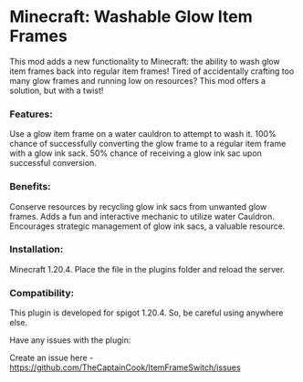 # Minecraft: Washable Glow Item Frames
This mod adds a new functionality to Minecraft: the ability to wash glow item frames back into regular item frames! Tired of accidentally crafting too many glow frames and running low on resources? This mod offers a solution, but with a twist!

### Features:

Use a glow item frame on a water cauldron to attempt to wash it.
100% chance of successfully converting the glow frame to a regular item frame with a glow ink sack.
50% chance of receiving a glow ink sac upon successful conversion.

### Benefits:

Conserve resources by recycling glow ink sacs from unwanted glow frames.
Adds a fun and interactive mechanic to utilize water Cauldron.
Encourages strategic management of glow ink sacs, a valuable resource.

### Installation:

Minecraft 1.20.4. Place the file in the plugins folder and reload the server.

### Compatibility:

This plugin is developed for spigot 1.20.4. So, be careful using anywhere else.

Have any issues with the plugin:

Create an issue here - https://github.com/TheCaptainCook/ItemFrameSwitch/issues


